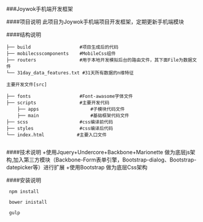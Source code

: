 ###Joywok手机端开发框架


####项目说明
此项目为Joywok手机端项目开发框架，定期更新手机端模块


####结构说明
```
├── build                  #项目生成后的代码
├── mobilecsscomponents    #MobileCss组件
├── routers	  	           #用于本地开发模拟后台的路由文件，其下面File为数据文件
└── 31day_data_features.txt #31天所有数据的n维特征

主要开发文件[src]

├── fonts                  #Font-awasome字体文件
├── scripts			 	   #主要开发代码
    ├── apps			 	   #子模块代码文件
    ├── main			 	   #基础框架代码文件
├── scss	  	           #css编译前代码
├── styles	  	           #css编译后代码
└── index.html            #主要入口文件


```


####技术说明
  +使用Jquery+Undercore+Backbone+Marionette 做为底层js架构,加入第三方模块（Backbone-Form表单引擎，Bootstrap-dialog、Bootstrap-datepicker等）进行扩展
  +使用Bootstrap 做为底层Css架构



####安装说明
```
 npm install
	
 bower inistall
	
 gulp
	
```
